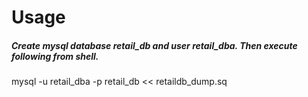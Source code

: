 # Usage
##### Create mysql database retail_db and user retail_dba.  Then execute following from shell.
mysql -u retail_dba -p retail_db << retaildb_dump.sq
